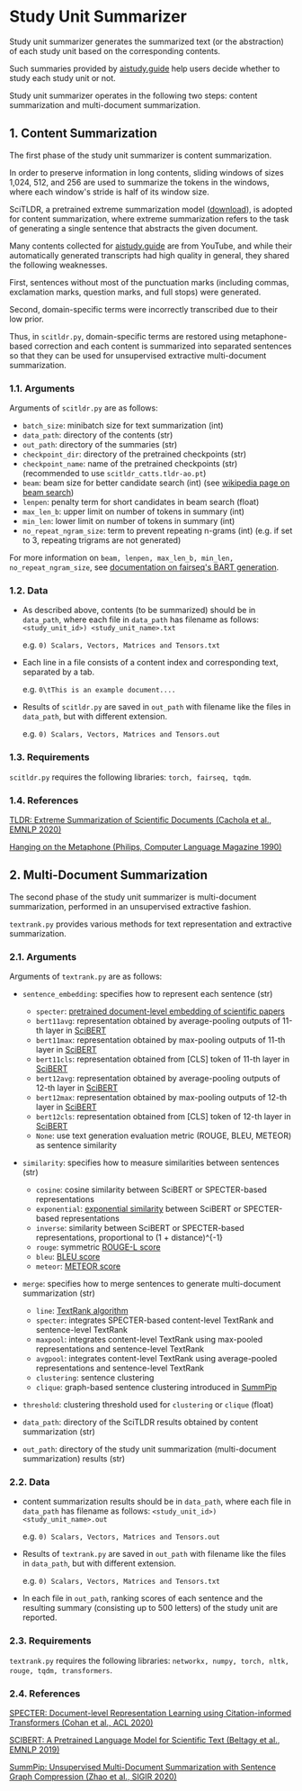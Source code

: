 # Study Unit Summarizer

Study unit summarizer generates the summarized text (or the abstraction) of each study unit based on the corresponding contents.

Such summaries provided by [aistudy.guide](aistudy.guide) help users decide whether to study each study unit or not.

Study unit summarizer operates in the following two steps: content summarization and multi-document summarization.


## 1. Content Summarization
The first phase of the study unit summarizer is content summarization.

In order to preserve information in long contents, sliding windows of sizes 1,024, 512, and 256 are used to summarize the tokens in the windows, where each window's stride is half of its window size.

SciTLDR, a pretrained extreme summarization model ([download](https://github.com/allenai/scitldr)), is adopted for content summarization, where extreme summarization refers to the task of generating a single sentence that abstracts the given document.

Many contents collected for [aistudy.guide](aistudy.guide) are from YouTube, and while their automatically generated transcripts had high quality in general, they shared the following weaknesses.

First, sentences without most of the punctuation marks (including commas, exclamation marks, question marks, and full stops) were generated.

Second, domain-specific terms were incorrectly transcribed due to their low prior.

Thus, in `scitldr.py`, domain-specific terms are restored using metaphone-based correction and each content is summarized into separated sentences so that they can be used for unsupervised extractive multi-document summarization.

### 1.1. Arguments

Arguments of `scitldr.py` are as follows:

- `batch_size`: minibatch size for text summarization (int)
- `data_path`: directory of the contents (str)
- `out_path`: directory of the summaries (str)
- `checkpoint_dir`: directory of the pretrained checkpoints (str)
- `checkpoint_name`: name of the pretrained checkpoints (str) (recommended to use `scitldr_catts.tldr-ao.pt`)
- `beam`: beam size for better candidate search (int) (see [wikipedia page on beam search](https://en.wikipedia.org/wiki/Beam_search))
- `lenpen`: penalty term for short candidates in beam search (float)
- `max_len_b`: upper limit on number of tokens in summary (int)
- `min_len`: lower limit on number of tokens in summary (int)
- `no_repeat_ngram_size`: term to prevent repeating n-grams (int) (e.g. if set to 3, repeating trigrams are not generated)

For more information on `beam, lenpen, max_len_b, min_len, no_repeat_ngram_size`, see [documentation on fairseq's BART generation](https://fairseq.readthedocs.io/en/latest/command_line_tools.html#Generation).

### 1.2. Data

- As described above, contents (to be summarized) should be in `data_path`, where each file in `data_path` has filename as follows:
`<study_unit_id>) <study_unit_name>.txt`
    
    e.g. `0) Scalars, Vectors, Matrices and Tensors.txt`

- Each line in a file consists of a content index and corresponding text, separated by a tab.
    
    e.g. `0\tThis is an example document....`

- Results of `scitldr.py` are saved in `out_path` with filename like the files in `data_path`, but with different extension.
    
    e.g. `0) Scalars, Vectors, Matrices and Tensors.out`

### 1.3. Requirements
`scitldr.py` requires the following libraries: `torch, fairseq, tqdm`.

### 1.4. References
[TLDR: Extreme Summarization of Scientific Documents (Cachola et al., EMNLP 2020)](https://aclanthology.org/2020.findings-emnlp.428.pdf)

[Hanging on the Metaphone (Philips, Computer Language Magazine 1990)](https://en.wikipedia.org/wiki/Metaphone)

## 2. Multi-Document Summarization

The second phase of the study unit summarizer is multi-document summarization, performed in an unsupervised extractive fashion.

`textrank.py` provides various methods for text representation and extractive summarization.

### 2.1. Arguments

Arguments of `textrank.py` are as follows:

- `sentence_embedding`: specifies how to represent each sentence (str)
    
    - `specter`: [pretrained document-level embedding of scientific papers](https://aclanthology.org/2020.acl-main.207.pdf)
    - `bert11avg`: representation obtained by average-pooling outputs of 11-th layer in [SciBERT](https://aclanthology.org/D19-1371.pdf)
    - `bert11max`: representation obtained by max-pooling outputs of 11-th layer in [SciBERT](https://aclanthology.org/D19-1371.pdf)
    - `bert11cls`: representation obtained from \[CLS\] token of 11-th layer in [SciBERT](https://aclanthology.org/D19-1371.pdf)
    - `bert12avg`: representation obtained by average-pooling outputs of 12-th layer in [SciBERT](https://aclanthology.org/D19-1371.pdf)
    - `bert12max`: representation obtained by max-pooling outputs of 12-th layer in [SciBERT](https://aclanthology.org/D19-1371.pdf)
    - `bert12cls`: representation obtained from \[CLS\] token of 12-th layer in [SciBERT](https://aclanthology.org/D19-1371.pdf)
    - `None`: use text generation evaluation metric (ROUGE, BLEU, METEOR) as sentence similarity

- `similarity`: specifies how to measure similarities between sentences (str)
    
    - `cosine`: cosine similarity between SciBERT or SPECTER-based representations
    - `exponential`: [exponential similarity](https://link.springer.com/content/pdf/10.1007/s42452-019-1142-8.pdf) between SciBERT or SPECTER-based representations
    - `inverse`: similarity between SciBERT or SPECTER-based representations, proportional to (1 + distance)^{-1}
    - `rouge`: symmetric [ROUGE-L score](https://aclanthology.org/W04-1013.pdf)
    - `bleu`: [BLEU score](https://aclanthology.org/P02-1040.pdf)
    - `meteor`: [METEOR score](https://aclanthology.org/W05-0909.pdf)

- `merge`: specifies how to merge sentences to generate multi-document summarization (str)

    - `line`: [TextRank algorithm](https://web.eecs.umich.edu/~mihalcea/papers/mihalcea.emnlp04.pdf)
    - `specter`: integrates SPECTER-based content-level TextRank and sentence-level TextRank
    - `maxpool`: integrates content-level TextRank using max-pooled representations and sentence-level TextRank
    - `avgpool`: integrates content-level TextRank using average-pooled representations and sentence-level TextRank
    - `clustering`: sentence clustering
    - `clique`: graph-based sentence clustering introduced in [SummPip](https://dl.acm.org/doi/pdf/10.1145/3397271.3401327)

- `threshold`: clustering threshold used for `clustering` or `clique` (float)
- `data_path`: directory of the SciTLDR results obtained by content summarization (str)
- `out_path`: directory of the study unit summarization (multi-document summarization) results (str)

### 2.2. Data

- content summarization results should be in `data_path`, where each file in `data_path` has filename as follows:
`<study_unit_id>) <study_unit_name>.out`
    
    e.g. `0) Scalars, Vectors, Matrices and Tensors.out`

- Results of `textrank.py` are saved in `out_path` with filename like the files in `data_path`, but with different extension.
    
    e.g. `0) Scalars, Vectors, Matrices and Tensors.txt`

- In each file in `out_path`, ranking scores of each sentence and the resulting summary (consisting up to 500 letters) of the study unit are reported.

### 2.3. Requirements
`textrank.py` requires the following libraries: `networkx, numpy, torch, nltk, rouge, tqdm, transformers`.

### 2.4. References
[SPECTER: Document-level Representation Learning using Citation-informed Transformers (Cohan et al., ACL 2020)](https://aclanthology.org/2020.acl-main.207.pdf)

[SCIBERT: A Pretrained Language Model for Scientific Text (Beltagy et al., EMNLP 2019)](https://aclanthology.org/D19-1371.pdf)

[SummPip: Unsupervised Multi-Document Summarization with Sentence Graph Compression (Zhao et al., SIGIR 2020)](https://dl.acm.org/doi/pdf/10.1145/3397271.3401327)
